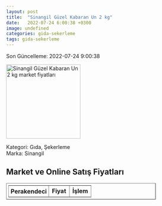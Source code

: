 ```yaml
---
layout: post
title:  "Sinangil Güzel Kabaran Un 2 kg"
date:   2022-07-24 6:00:38 +0300
image: undefined
categories: gida-sekerleme
tags: gida-sekerleme
---
```


Son Güncelleme: 2022-07-24 9:00:38

<img src="undefined" width="200" alt="Sinangil Güzel Kabaran Un 2 kg market fiyatları" />

Kategori: Gıda, Şekerleme
<br />
Marka: Sinangil

<h2>Market ve Online Satış Fiyatları</h2>

<table border="1" style="padding: 5px;width:80%;">
  <tr>
    <td style="padding: 5px;"><strong>Perakendeci</strong></td>
    <td><strong>Fiyat</strong></td>
    <td><strong>İşlem</strong></td>
  </tr>
  
</table>
